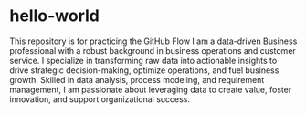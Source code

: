 # hello-world
This repository is for practicing the GitHub Flow
 I am a data-driven Business professional with a robust background in business operations and customer service. I specialize in transforming raw data into actionable insights to drive strategic decision-making, optimize operations, and fuel business growth. Skilled in data analysis, process modeling, and requirement management, I am passionate about leveraging data to create value, foster innovation, and support organizational success.
